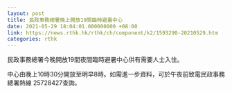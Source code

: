 ```yaml
---
layout: post
title: 民政事務總署晚上開放19間臨時避暑中心
date: 2021-05-29 18:04:01.000000000 +08:00
link: https://news.rthk.hk/rthk/ch/component/k2/1593290-20210529.htm
categories: rthk
---
```


民政事務總署今晚開放19間夜間臨時避暑中心供有需要人士入住。

中心由晚上10時30分開放至明早8時。如需進一步資料，可於午夜前致電民政事務總署熱線 25728427查詢。
